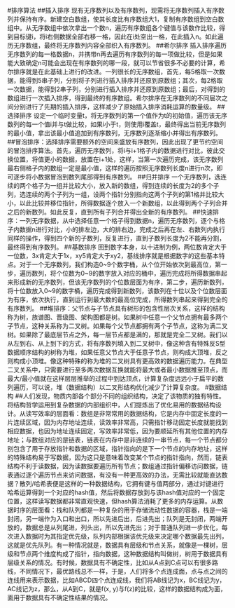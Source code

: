 #排序算法
##插入排序
现有无序数列以及有序数列，现需将无序数列插入有序数列并保持有序。新建空白数组，使其长度比有序数组大1，复制有序数组到空白数组中。从无序数组中依次拿出一个数n，遍历有序数组各个键值与该数作比较，得到目标键i，将i右侧数据全部右移一格，因此在i处空出一格，在此插入n。如此遍历无序数组，最终将无序数列内容全部织入有序数列。
##希尔排序
插入排序遍历无序数列的每一格数据n，并携带n再去遍历有序数列的每一项做比较，但是如果能大致确定n可能会出现在有序数列的哪一段，就可以节省很多不必要的计算，希尔排序就是在此基础上进行的改进。一列很长的无序数组，首先，每5格取一次数据，能得到5串子列，分别将子列进行插入排序并还原到原数组；其次，每2格取一次数据，能得到2串子列，分别进行插入排序并还原到原数组；最后，对得到的数组进行一次插入排序，得到最终的有序数组。希尔排序在无序数列的不同层次之间分别进行了先期的插入排序，这样减少了原始插入排序消耗运算的数量级。
##选择排序
设定一个临时变量t，将无序数列的第一个值作为t的初始值，遍历该无序数列的每一个值i并与t做比较，如果i小于t，则使用i覆盖t，最终得出当前无序数列的最小值，拿出该最小值追加到有序数列，无序数列逐渐缩小并得出有序数列。
##冒泡排序：选择排序需要额外的空间来盛放有序数列，因此出现了更节约空间的冒泡排序算法。首先，遍历无序数列，将i与i+1格子内的数据进行对比，彼此交换位置，将值更小的数据，放置在i+1处，这样，当第一次遍历完成，该无序数列最右侧格子内的数组一定是最小值，这样的遍历按照无序数列长度n进行n次，即可逐步将小数据冒泡到数列尾部得到有序数列。
##归并排序
一个无序数列，选连续的两个格子为一组并比较大小，放入新的数组，得到连续的长度为2的多个子列，选连续的两个子列为一组，设两个指针分别指向这两个子列的第1格并比较大小，以此比较并移位指针，所得数据逐个放入一个新数组，以此得到两个子列合并之后的新数列。如此反复，直到所有子列合并得出全新的有序数列。
##快速排序：一列无序数据，从中选择任意一个格子得到数据n，遍历无序数列，逐个与格子内数据n进行对比，小的排左边，大的排右边，完成之后再在左、右数列内执行同样的操作，得到四个新的子数列，反复进行，直到子数列长度为2不能再分割，最终得到有序数列。
##基数排序
回到数字本身，以十进制为例，两位数肯定大于一位数，3x肯定大于1x，xy5肯定大于xy2，基线排序就是根据数字的这些基本特点。对于一个无序数列，我们构造0~9个数字桶，从个位开始依次到最高位，第一步，遍历数列，将个位数为0~9的数字放入对应的桶中，遍历完成将所得数据串起来形成新的无序数列，但该无序数列的个位数层面为有序，第二步，遍历新数列，将十位数放入0~9的数字桶，遍历完成得到新数列，该数列在十位以及个位数层面为有序，依次执行，直到运行到最大数的最高位完成，所得数列串起来得到完全的有序数列。
##堆排序：父节点与子节点具有树形的包含性层次关系，这样的结构称为树，族谱图、晋级图、架构图都是树。如果树中任意一个父节点拥有最多两个子节点，这种关系称为二叉树。如果每个父节点都拥有两个子节点，这称为满二叉树。如果除了最底层节点之外，每一层节点都是满的，那就是完全二叉树。我们以从左到右、从上到下的方式，将有序数列填入到二叉树中，像这种含有特殊反S型数据顺序结构的树称为堆，如果任意父节点大于任意子节点，则构成大顶堆，反之则构成小顶堆。像这种特殊的称为堆的二叉树具有更高效的数据遍历能力。在典型二叉关系中，只需要进行至多两次数据互换就能将最大或者最小数据推至顶点，而最大/最小值就在这样层层推举的过程中到达顶点，计算复杂度远远小于扁平的数列遍历，可以说，堆（数据结构）以二叉形结构优化减少了计算复杂度。
#数据结构 
##人们发现，物质内部各个部分不同的组织结构，决定了该物质的独有特性。将结构哲学运用到复杂数据的内部组织中，人们提炼出了优化易用的数据结构设计。从读写效率的层面看：数组是非常常用的数据结构，它是内存中固定长度的一片连续区域，因为内存地址连续，读效率非常高，只需指针移动固定长度就能找到相应数据，也因为地址连续固定，写效率非常低，因为要顺延所有其他位置的内存地址；与数组对应的是链表，链表在内存中是非连续的一串节点，每一个节点都分别包含了用于存放指针和数据的区域，指针指向的是下一个节点的内存地址，这样的特殊结构易于写数据，因为这只是意味着改变某个节点的指针指向，然而，链表结构不利于读数据，因为读数据要遍历所有节点；数组通过指针偏移访问数据，链表通过逐个遍历节点来访问数据，有没有一种更高效的办法，无需比较就能直达数据？散列/哈希表便是这样的一种数据结构，它拥有键与值两部分，通过对键进行哈希运算得到一个对应的hash值，然后将数据存放到与该hash值对应的一个固定位置，这样读写数据都非常直观快速，但hash算法消耗了更多的内存运算。从数据时序的层面看：栈和队列都是一种复杂的用于存储流动性数据的容器，栈是一端封闭，另一端作为入口和出口，所以先进后出，后进先出；队列是无封闭，两端开放的，数据总是从列尾进，列头出，所以先进先出；对于普通队列进一步优化，每次进入数据时为其指定优先级，队列内部根据该优先级来决定哪个数据最先出列，这就是优先队列。有一种情况就是，数据具有层级和节点关系，就像是一棵树，层级和节点两个维度构成了指针，指向数据，这种数据结构叫做树，树用于数据具有层级关系的情况。有时候，数据具有不确定性，比如从A点到C点可以有很多路线，不同情况下，最优路线总不一样，于是，人们将多个点连成面，点与点之间的连线用来表示数据，比如ABCD四个点连成线，我们将AB线记为x，BC线记为y，AC线记为z，那么，从A到C，就是f(x, y)与f(z)的比较，这样的数据结构成为面，面用于数据具有不确定性结果的情况。
